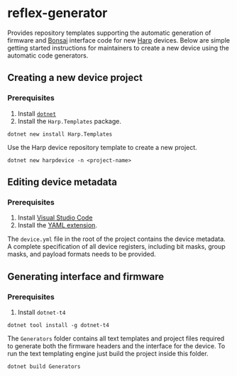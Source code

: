 # reflex-generator

Provides repository templates supporting the automatic generation of firmware and [Bonsai](https://bonsai-rx.org/) interface code for new [Harp](https://harp-tech.org/) devices. Below are simple getting started instructions for maintainers to create a new device using the automatic code generators.

## Creating a new device project

### Prerequisites

1. Install [`dotnet`](https://dotnet.microsoft.com/)
1. Install the `Harp.Templates` package.
```
dotnet new install Harp.Templates
```

Use the Harp device repository template to create a new project.

```
dotnet new harpdevice -n <project-name>
```

## Editing device metadata

### Prerequisites

1. Install [Visual Studio Code](https://code.visualstudio.com/)
2. Install the [YAML extension](https://marketplace.visualstudio.com/items?itemName=redhat.vscode-yaml).

The `device.yml` file in the root of the project contains the device metadata. A complete specification of all device registers, including bit masks, group masks, and payload formats needs to be provided.

## Generating interface and firmware

### Prerequisites

1. Install `dotnet-t4`
```
dotnet tool install -g dotnet-t4
```

The `Generators` folder contains all text templates and project files required to generate both the firmware headers and the interface for the device. To run the text templating engine just build the project inside this folder.

```
dotnet build Generators
```
